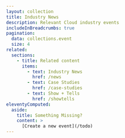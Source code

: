 ```yaml
---
layout: collection
title: Industry News
description: Relevant Cloud industry events
includeInBreadcrumbs: true
pagination:
  data: collections.event
  size: 4
related:
  sections:
    - title: Related content
      items:
        - text: Industry News
          href: /news
        - text: Case Studies
          href: /case-studies
        - text: Show + Tells
          href: /showtells
eleventyComputed:
  aside:
    title: Something Missing?
    content: >
      [Create a new event](/todo)
---
```

